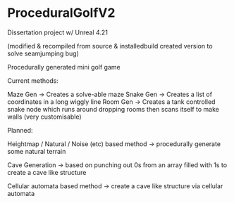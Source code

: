 # ProceduralGolfV2
Dissertation project w/ Unreal 4.21 

(modified & recompiled from source & installedbuild created version to solve seamjumping bug)

Procedurally generated mini golf game


Current methods:

Maze Gen -> Creates a solve-able maze
Snake Gen -> Creates a list of coordinates in a long wiggly line
Room Gen -> Creates a tank controlled snake node which runs around dropping rooms then scans itself to make walls (very customisable)


Planned:

Heightmap / Natural / Noise (etc) based method -> procedurally generate some natural terrain

Cave Generation -> based on punching out 0s from an array filled with 1s to create a cave like structure

Cellular automata based method -> create a cave like structure via cellular automata

